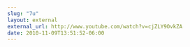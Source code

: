 ```yaml
---
slug: "7u"
layout: external
external_url: http://www.youtube.com/watch?v=cjZLY9OvkZA
date: 2010-11-09T13:51:52-06:00
---
```


